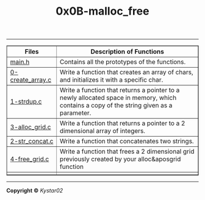 <html>
<body>
<header>
<h1>0x0B-malloc_free</h1>
</header>
<hr>
<section>
<p>
<table border="1">
<tr><th><b>Files</b ></th><th><b>Description of Functions</b></th></tr>
<tr><td><a href=" ">main.h</a></td><td>Contains all the prototypes of the functions.</td></tr>
<tr><td><a href="">0-create_array.c</a></td><td>Write a function that creates an array of chars, and initializes it with a specific char.</td></tr>
<tr><td><a href="">1-strdup.c</a></td><td>Write a function that returns a pointer to a newly allocated space in memory, which contains a copy of the string given as a parameter.</td></tr>
<tr><td><a href="">3-alloc_grid.c</a></td><td>Write a function that returns a pointer to a 2 dimensional array of integers.</td></tr>
<tr><td><a href="">2-str_concat.c</a></td><td>Write a function that concatenates two strings.</td></tr>
<tr><td><a href="">4-free_grid.c</a></td><td>Write a function that frees a 2 dimensional grid previously created by your alloc&aposgrid function</td></tr>
<tr><td><a href=""></a></td><td></td></tr>
</table>
</p>
</section>
<hr>
<footer>
<p><b>Copyright &copy</b><em> Kystar02</em></p>
</footer>
</body>
</html>
